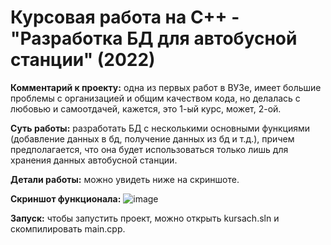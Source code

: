 # Курсовая работа на C++ - "Разработка БД для автобусной станции" (2022)

**Комментарий к проекту:** одна из первых работ в ВУЗе, имеет большие проблемы с организацией и общим качеством кода, но делалась с любовью и самоотдачей, кажется, это 1-ый курс, может, 2-ой.

**Суть работы:** разработать БД с несколькими основными функциями (добавление данных в бд, получение данных из бд и т.д.), причем предполагается, что она будет использоваться только лишь для хранения данных автобусной станции.

**Детали работы:** можно увидеть ниже на скриншоте.

**Скриншот функционала:**
![image](https://github.com/vitbogit/course_work_console_app_cpp/assets/61887732/1b0a8745-f50f-4fdf-9215-9c42476f7d15)

**Запуск:** чтобы запустить проект, можно открыть kursach.sln и скомпилировать main.cpp.
